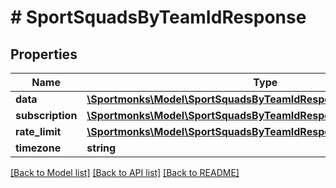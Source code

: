 # # SportSquadsByTeamIdResponse

## Properties

Name | Type | Description | Notes
------------ | ------------- | ------------- | -------------
**data** | [**\Sportmonks\Model\SportSquadsByTeamIdResponseDataInner[]**](SportSquadsByTeamIdResponseDataInner.md) |  | [optional]
**subscription** | [**\Sportmonks\Model\SportSquadsByTeamIdResponseSubscriptionInner[]**](SportSquadsByTeamIdResponseSubscriptionInner.md) |  | [optional]
**rate_limit** | [**\Sportmonks\Model\SportSquadsByTeamIdResponseRateLimit**](SportSquadsByTeamIdResponseRateLimit.md) |  | [optional]
**timezone** | **string** |  | [optional]

[[Back to Model list]](../../README.md#models) [[Back to API list]](../../README.md#endpoints) [[Back to README]](../../README.md)
